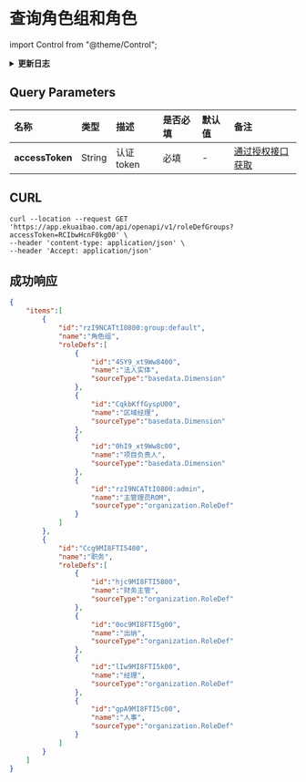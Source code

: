 # 查询角色组和角色

import Control from "@theme/Control";

<Control
method="GET"
url="/api/openapi/v1/roleDefGroups"
/>

<details>
  <summary><b>更新日志</b></summary>
  <div>

  [**0.7.135**](/docs/open-api/notice/update-log#07135) -> 🆕 新增了本接口。<br/>

  </div>
</details>

## Query Parameters

| 名称 | 类型 | 描述 | 是否必填 | 默认值 | 备注 |
| :--- | :--- | :--- | :--- |:--- | :--- |
| **accessToken** | String | 认证token | 必填 | - | [通过授权接口获取](/docs/open-api/getting-started/auth) |

## CURL
```shell
curl --location --request GET 'https://app.ekuaibao.com/api/openapi/v1/roleDefGroups?accessToken=RCIbwHcnF0kg00' \
--header 'content-type: application/json' \
--header 'Accept: application/json'
```

## 成功响应
```json
{
    "items":[
        {
            "id":"rzI9NCATtI0800:group:default",
            "name":"角色组",
            "roleDefs":[
                {
                    "id":"4SY9_xt9Ww8400",
                    "name":"法人实体",
                    "sourceType":"basedata.Dimension"
                },
                {
                    "id":"CqkbKffGyspU00",
                    "name":"区域经理",
                    "sourceType":"basedata.Dimension"
                },
                {
                    "id":"0hI9_xt9Ww8c00",
                    "name":"项目负责人",
                    "sourceType":"basedata.Dimension"
                },
                {
                    "id":"rzI9NCATtI0800:admin",
                    "name":"主管理员ROM",
                    "sourceType":"organization.RoleDef"
                }
            ]
        },
        {
            "id":"Ccg9MI8FTI5400",
            "name":"职务",
            "roleDefs":[
                {
                    "id":"hjc9MI8FTI5800",
                    "name":"财务主管",
                    "sourceType":"organization.RoleDef"
                },
                {
                    "id":"0oc9MI8FTI5g00",
                    "name":"出纳",
                    "sourceType":"organization.RoleDef"
                },
                {
                    "id":"lIw9MI8FTI5k00",
                    "name":"经理",
                    "sourceType":"organization.RoleDef"
                },
                {
                    "id":"gpA9MI8FTI5c00",
                    "name":"人事",
                    "sourceType":"organization.RoleDef"
                }
            ]
        }
    ]
}
```
